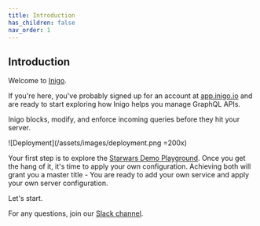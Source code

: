 ```yaml
---
title: Introduction
has_children: false
nav_order: 1
---
```


## Introduction

Welcome to [Inigo](https://inigo.io).

If you're here, you've probably signed up for an account at [app.inigo.io](https://app.inigo.io) and are ready to start exploring how Inigo helps you manage GraphQL APIs.

Inigo blocks, modify, and enforce incoming queries before they hit your server.

![Deployment](/assets/images/deployment.png =200x)

Your first step is to explore the [Starwars Demo Playground](/tutorials_starwars_playground.html). Once you get the hang of it, it's time to apply your own configuration. Achieving both will grant you a master title - You are ready to add your own service and apply your own server configuration.

Let's start.

For any questions, join our [Slack channel](https://slack.inigo.io).


